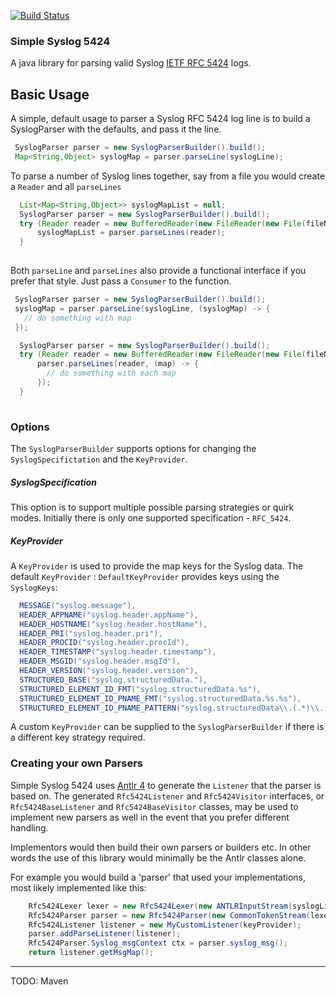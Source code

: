 [![Build Status](https://travis-ci.org/palindromicity/simple-syslog-5424.svg?branch=master)](https://travis-ci.org/palindromicity/simple-syslog-5424)

### Simple Syslog 5424

A java library for parsing valid Syslog [IETF RFC 5424](https://tools.ietf.org/html/rfc5424) logs.


## Basic Usage
A simple, default usage to parser a Syslog RFC 5424 log line is to build a SyslogParser
with the defaults, and pass it the line.

```java
 SyslogParser parser = new SyslogParserBuilder().build();
 Map<String,Object> syslogMap = parser.parseLine(syslogLine);

```

To parse a number of Syslog lines together, say from a file you would create
a `Reader` and all `parseLines`

```java
  List<Map<String,Object>> syslogMapList = null;
  SyslogParser parser = new SyslogParserBuilder().build();
  try (Reader reader = new BufferedReader(new FileReader(new File(fileName)))) {
      syslogMapList = parser.parseLines(reader);
  }
 
```

Both `parseLine` and `parseLines` also provide a functional interface if you prefer that style.
Just pass a `Consumer` to the function.

```java
 SyslogParser parser = new SyslogParserBuilder().build();
 syslogMap = parser.parseLine(syslogLine, (syslogMap) -> {
   // do something with map
 });

```


```java
  SyslogParser parser = new SyslogParserBuilder().build();
  try (Reader reader = new BufferedReader(new FileReader(new File(fileName)))) {
      parser.parseLines(reader, (map) -> {
        // do something with each map
      });
  }
 
```

### Options

The `SyslogParserBuilder` supports options for changing the `SyslogSpecifictation` and the `KeyProvider`.

##### SyslogSpecification

This option is to support multiple possible parsing strategies or quirk modes.  Initially there is only one
supported specification - `RFC_5424`.

##### KeyProvider

A `KeyProvider` is used to provide the map keys for the Syslog data.
The default `KeyProvider` : `DefaultKeyProvider` provides keys using the `SyslogKeys`:

```java
  MESSAGE("syslog.message"),
  HEADER_APPNAME("syslog.header.appName"),
  HEADER_HOSTNAME("syslog.header.hostName"),
  HEADER_PRI("syslog.header.pri"),
  HEADER_PROCID("syslog.header.procId"),
  HEADER_TIMESTAMP("syslog.header.timestamp"),
  HEADER_MSGID("syslog.header.msgId"),
  HEADER_VERSION("syslog.header.version"),
  STRUCTURED_BASE("syslog.structuredData."),
  STRUCTURED_ELEMENT_ID_FMT("syslog.structuredData.%s"),
  STRUCTURED_ELEMENT_ID_PNAME_FMT("syslog.structuredData.%s.%s"),
  STRUCTURED_ELEMENT_ID_PNAME_PATTERN("syslog.structuredData\\.(.*)\\.(.*)$");
```

A custom `KeyProvider` can be supplied to the `SyslogParserBuilder` if there is a different key strategy required.


### Creating your own Parsers

Simple Syslog 5424 uses [Antlr 4](http://www.antlr.org) to generate the `Listener` that the parser is based on.
The generated `Rfc5424Listener` and `Rfc5424Visitor` interfaces, or `Rfc5424BaseListener` and `Rfc5424BaseVisitor` classes,
may be used to implement new parsers as well in the event that you prefer different handling.

Implementors would then build their own parsers or builders etc.  In other words the use of this library would 
minimally be the Antlr classes alone.

For example you would build a 'parser' that used your implementations, most likely implemented like this:

```java
    Rfc5424Lexer lexer = new Rfc5424Lexer(new ANTLRInputStream(syslogLine));
    Rfc5424Parser parser = new Rfc5424Parser(new CommonTokenStream(lexer));
    Rfc5424Listener listener = new MyCustomListener(keyProvider);
    parser.addParseListener(listener);
    Rfc5424Parser.Syslog_msgContext ctx = parser.syslog_msg();
    return listener.getMsgMap();
```

--------
TODO: Maven 
